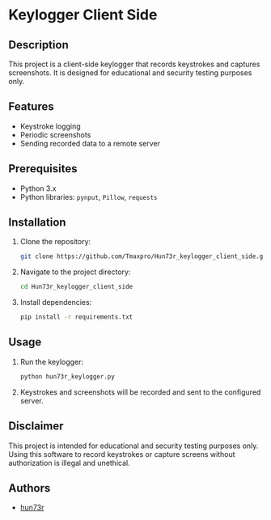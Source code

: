 # Keylogger Client Side

## Description
This project is a client-side keylogger that records keystrokes and captures screenshots. It is designed for educational and security testing purposes only.

## Features
- Keystroke logging
- Periodic screenshots
- Sending recorded data to a remote server

## Prerequisites
- Python 3.x
- Python libraries: `pynput`, `Pillow`, `requests`

## Installation
1. Clone the repository:
    ```bash
    git clone https://github.com/Tmaxpro/Hun73r_keylogger_client_side.git
    ```
2. Navigate to the project directory:
    ```bash
    cd Hun73r_keylogger_client_side
    ```
3. Install dependencies:
    ```bash
    pip install -r requirements.txt
    ```

## Usage
1. Run the keylogger:
    ```bash
    python hun73r_keylogger.py
    ```
2. Keystrokes and screenshots will be recorded and sent to the configured server.

## Disclaimer
This project is intended for educational and security testing purposes only. Using this software to record keystrokes or capture screens without authorization is illegal and unethical.

## Authors
- [hun73r](https://github.com/Tmaxpro)
